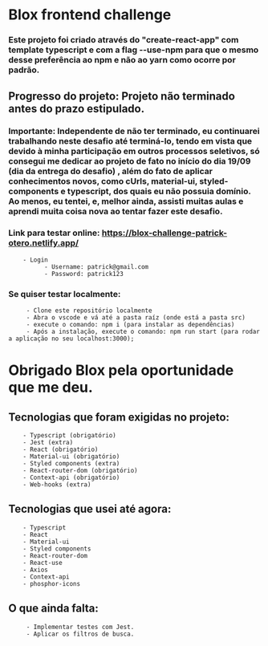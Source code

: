 # Blox frontend challenge

### Este projeto foi criado através do "create-react-app" com template typescript e com a flag --use-npm para que o mesmo desse preferência ao npm e não ao yarn como ocorre por padrão.

## Progresso do projeto: Projeto não terminado antes do prazo estipulado.

### Importante: Independente de não ter terminado, eu continuarei trabalhando neste desafio até terminá-lo, tendo em vista que devido à minha participação em outros processos seletivos, só consegui me dedicar ao projeto de fato no início do dia 19/09 (dia da entrega do desafio) , além do fato de aplicar conhecimentos novos, como cUrls, material-ui, styled-components e typescript, dos quais eu não possuia domínio. Ao menos, eu tentei, e, melhor ainda, assisti muitas aulas e aprendi muita coisa nova ao tentar fazer este desafio.

### Link para testar online: https://blox-challenge-patrick-otero.netlify.app/

        - Login
              - Username: patrick@gmail.com
              - Password: patrick123 

### Se quiser testar localmente:

         - Clone este repositório localmente
         - Abra o vscode e vá até a pasta raíz (onde está a pasta src)
         - execute o comando: npm i (para instalar as dependências)
         - Após a instalação, execute o comando: npm run start (para rodar a aplicação no seu localhost:3000);

# Obrigado Blox pela oportunidade que me deu.

## Tecnologias que foram exigidas no projeto:

        - Typescript (obrigatório)
        - Jest (extra)
        - React (obrigatório)
        - Material-ui (obrigatório)
        - Styled components (extra)
        - React-router-dom (obrigatório)
        - Context-api (obrigatório)
        - Web-hooks (extra)
        
## Tecnologias que usei até agora:

        - Typescript
        - React
        - Material-ui
        - Styled components
        - React-router-dom
        - React-use
        - Axios
        - Context-api
        - phosphor-icons
        
 ## O que ainda falta:

         - Implementar testes com Jest.
         - Aplicar os filtros de busca.

